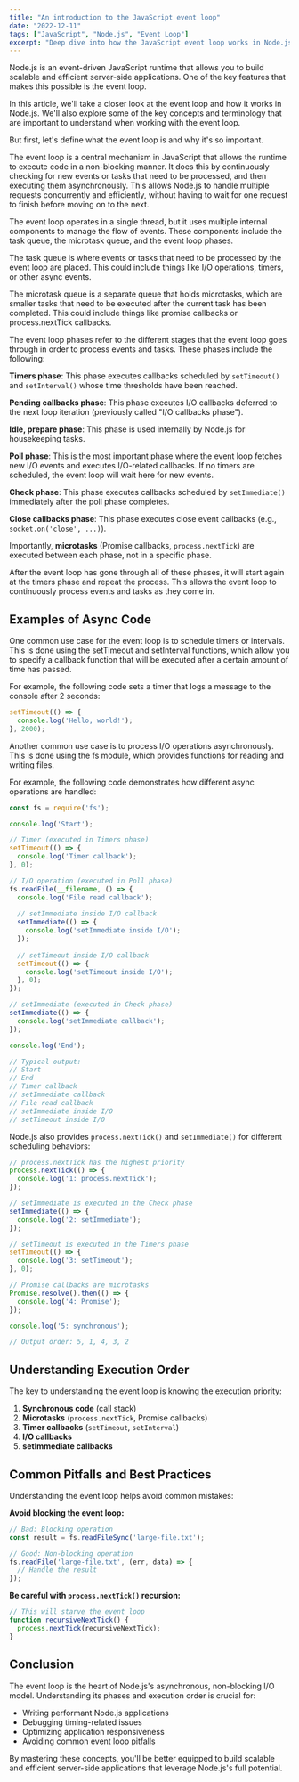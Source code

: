 ```yaml
---
title: "An introduction to the JavaScript event loop"
date: "2022-12-11"
tags: ["JavaScript", "Node.js", "Event Loop"]
excerpt: "Deep dive into how the JavaScript event loop works in Node.js and why it's essential for building scalable applications."
---
```


Node.js is an event-driven JavaScript runtime that allows you to build scalable and efficient server-side applications. One of the key features that makes this possible is the event loop.

In this article, we'll take a closer look at the event loop and how it works in Node.js. We'll also explore some of the key concepts and terminology that are important to understand when working with the event loop.

But first, let's define what the event loop is and why it's so important.

The event loop is a central mechanism in JavaScript that allows the runtime to execute code in a non-blocking manner. It does this by continuously checking for new events or tasks that need to be processed, and then executing them asynchronously. This allows Node.js to handle multiple requests concurrently and efficiently, without having to wait for one request to finish before moving on to the next.

The event loop operates in a single thread, but it uses multiple internal components to manage the flow of events. These components include the task queue, the microtask queue, and the event loop phases.

The task queue is where events or tasks that need to be processed by the event loop are placed. This could include things like I/O operations, timers, or other async events.

The microtask queue is a separate queue that holds microtasks, which are smaller tasks that need to be executed after the current task has been completed. This could include things like promise callbacks or process.nextTick callbacks.

The event loop phases refer to the different stages that the event loop goes through in order to process events and tasks. These phases include the following:

**Timers phase**: This phase executes callbacks scheduled by `setTimeout()` and `setInterval()` whose time thresholds have been reached.

**Pending callbacks phase**: This phase executes I/O callbacks deferred to the next loop iteration (previously called "I/O callbacks phase").

**Idle, prepare phase**: This phase is used internally by Node.js for housekeeping tasks.

**Poll phase**: This is the most important phase where the event loop fetches new I/O events and executes I/O-related callbacks. If no timers are scheduled, the event loop will wait here for new events.

**Check phase**: This phase executes callbacks scheduled by `setImmediate()` immediately after the poll phase completes.

**Close callbacks phase**: This phase executes close event callbacks (e.g., `socket.on('close', ...)`).

Importantly, **microtasks** (Promise callbacks, `process.nextTick`) are executed between each phase, not in a specific phase.

After the event loop has gone through all of these phases, it will start again at the timers phase and repeat the process. This allows the event loop to continuously process events and tasks as they come in.

## Examples of Async Code
One common use case for the event loop is to schedule timers or intervals. This is done using the setTimeout and setInterval functions, which allow you to specify a callback function that will be executed after a certain amount of time has passed.

For example, the following code sets a timer that logs a message to the console after 2 seconds:

```javascript
setTimeout(() => {
  console.log('Hello, world!');
}, 2000);
```

Another common use case is to process I/O operations asynchronously. This is done using the fs module, which provides functions for reading and writing files.

For example, the following code demonstrates how different async operations are handled:

```javascript
const fs = require('fs');

console.log('Start');

// Timer (executed in Timers phase)
setTimeout(() => {
  console.log('Timer callback');
}, 0);

// I/O operation (executed in Poll phase)
fs.readFile(__filename, () => {
  console.log('File read callback');
  
  // setImmediate inside I/O callback
  setImmediate(() => {
    console.log('setImmediate inside I/O');
  });
  
  // setTimeout inside I/O callback
  setTimeout(() => {
    console.log('setTimeout inside I/O');
  }, 0);
});

// setImmediate (executed in Check phase)
setImmediate(() => {
  console.log('setImmediate callback');
});

console.log('End');

// Typical output:
// Start
// End
// Timer callback
// setImmediate callback
// File read callback
// setImmediate inside I/O
// setTimeout inside I/O
```

Node.js also provides `process.nextTick()` and `setImmediate()` for different scheduling behaviors:

```javascript
// process.nextTick has the highest priority
process.nextTick(() => {
  console.log('1: process.nextTick');
});

// setImmediate is executed in the Check phase
setImmediate(() => {
  console.log('2: setImmediate');
});

// setTimeout is executed in the Timers phase
setTimeout(() => {
  console.log('3: setTimeout');
}, 0);

// Promise callbacks are microtasks
Promise.resolve().then(() => {
  console.log('4: Promise');
});

console.log('5: synchronous');

// Output order: 5, 1, 4, 3, 2
```

## Understanding Execution Order

The key to understanding the event loop is knowing the execution priority:

1. **Synchronous code** (call stack)
2. **Microtasks** (`process.nextTick`, Promise callbacks)
3. **Timer callbacks** (`setTimeout`, `setInterval`)
4. **I/O callbacks**
5. **setImmediate callbacks**

## Common Pitfalls and Best Practices

Understanding the event loop helps avoid common mistakes:

**Avoid blocking the event loop:**
```javascript
// Bad: Blocking operation
const result = fs.readFileSync('large-file.txt');

// Good: Non-blocking operation
fs.readFile('large-file.txt', (err, data) => {
  // Handle the result
});
```

**Be careful with `process.nextTick()` recursion:**
```javascript
// This will starve the event loop
function recursiveNextTick() {
  process.nextTick(recursiveNextTick);
}
```

## Conclusion

The event loop is the heart of Node.js's asynchronous, non-blocking I/O model. Understanding its phases and execution order is crucial for:

- Writing performant Node.js applications
- Debugging timing-related issues
- Optimizing application responsiveness
- Avoiding common event loop pitfalls

By mastering these concepts, you'll be better equipped to build scalable and efficient server-side applications that leverage Node.js's full potential.